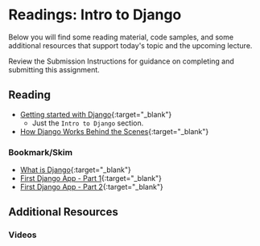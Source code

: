 # Readings: Intro to Django

Below you will find some reading material, code samples, and some additional resources that support today's topic and the upcoming lecture.

Review the Submission Instructions for guidance on completing and submitting this assignment.

## Reading

- [Getting started with Django](https://www.djangoproject.com/start/){:target="_blank"}
  - Just the `Intro to Django` section.
- [How Django Works Behind the Scenes](https://wsvincent.com/how-django-works-behind-the-scenes/){:target="_blank"}

### Bookmark/Skim

- [What is Django](https://developer.mozilla.org/en-US/docs/Learn/Server-side/Django/Introduction){:target="_blank"}
- [First Django App - Part 1](https://docs.djangoproject.com/en/3.0/intro/tutorial01/){:target="_blank"}
- [First Django App - Part 2](https://docs.djangoproject.com/en/3.0/intro/tutorial02/){:target="_blank"}

## Additional Resources

### Videos
